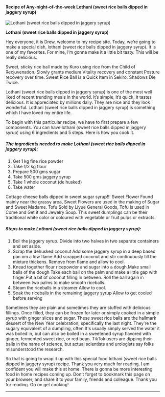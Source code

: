             

#### Recipe of Any-night-of-the-week Lothani (sweet rice balls dipped in jaggery syrup)

![Lothani (sweet rice balls dipped in jaggery syrup)](https://img-global.cpcdn.com/recipes/de4e2eefc252637d/751x532cq70/lothani-sweet-rice-balls-dipped-in-jaggery-syrup-recipe-main-photo.jpg)

**Lothani (sweet rice balls dipped in jaggery syrup)**

Hey everyone, it is Drew, welcome to my recipe site. Today, we’re going to make a special dish, lothani (sweet rice balls dipped in jaggery syrup). It is one of my favorites. For mine, I’m gonna make it a little bit tasty. This will be really delicious.

Sweet, sticky rice ball made by Kuro using rice from the Child of Recjuvenation. Slowly grants medium Vitality recovery and constant Posture recovery over time. Sweet Rice Ball is a Quick Item in Sekiro: Shadows Die Twice.

Lothani (sweet rice balls dipped in jaggery syrup) is one of the most well liked of recent trending meals in the world. It’s simple, it’s quick, it tastes delicious. It is appreciated by millions daily. They are nice and they look wonderful. Lothani (sweet rice balls dipped in jaggery syrup) is something which I have loved my entire life.

To begin with this particular recipe, we have to first prepare a few components. You can have lothani (sweet rice balls dipped in jaggery syrup) using 6 ingredients and 5 steps. Here is how you cook it.

##### The ingredients needed to make Lothani (sweet rice balls dipped in jaggery syrup):

1.  Get 1 kg fine rice powder
2.  Take 1/2 kg flour
3.  Prepare 500 gms sugar
4.  Take 500 gms jaggery syrup
5.  Take 1 whole coconut (de husked)
6.  Take water

Cottage cheese balls dipped in sweet sugar syrup!!! Sweet Flower Found mainly near the grassy area, Sweet Flowers are used in the making of Sugar and Sweet Madame. Tofu Sold by Liyue General Goods, Tofu is used in Come and Get it and Jewelry Soup. This sweet dumplings can be their traditional white color or coloured with vegetable or fruit pulps or extracts.

##### Steps to make Lothani (sweet rice balls dipped in jaggery syrup):

1.  Boil the jaggery syrup. Divide into two halves in two separate containers and set aside.
2.  Scrap the dehusked coconut Add some jaggery syrup in a deep based pan om a low flame Add scrapped coconut and stir continuously till the mixture thickens. Remove from flame and allow to cool.
3.  Knead together flour ricepowder and sugar into a dough.Make small balls of the dough Take each ball on the palm and make a little gap with finger.Put a bit of coconut filling in between. Roll the ball again in between two palms to make smooth riceballs.
4.  Steam the riceballs in a steamer Allow to cool.
5.  Soak the riceballs in the remaining jaggery syrup Allow to get cooled before serving

Sometimes they are plain and sometimes they are stuffed with delicious fillings. Once filled, they can be frozen for later or simply cooked in a simple syrup with ginger slices and sugar. These sweet rice balls are the hallmark dessert of the New Year celebration, specifically the last night. They're the sugary equivalent of a dumpling, often It's usually simply served the water it was boiled in, but can also be boiled in a sweetened syrup flavored with ginger, fermented sweet rice, or red bean. TikTok users are dipping their balls in the name of science, but actual scientists and urologists say folks misunderstood the research.

So that is going to wrap it up with this special food lothani (sweet rice balls dipped in jaggery syrup) recipe. Thank you very much for reading. I am confident you will make this at home. There is gonna be more interesting food in home recipes coming up. Don’t forget to bookmark this page on your browser, and share it to your family, friends and colleague. Thank you for reading. Go on get cooking!

* * *